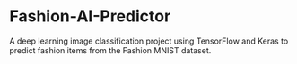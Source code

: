 # Fashion-AI-Predictor
A deep learning image classification project using TensorFlow and Keras to predict fashion items from the Fashion MNIST dataset.

